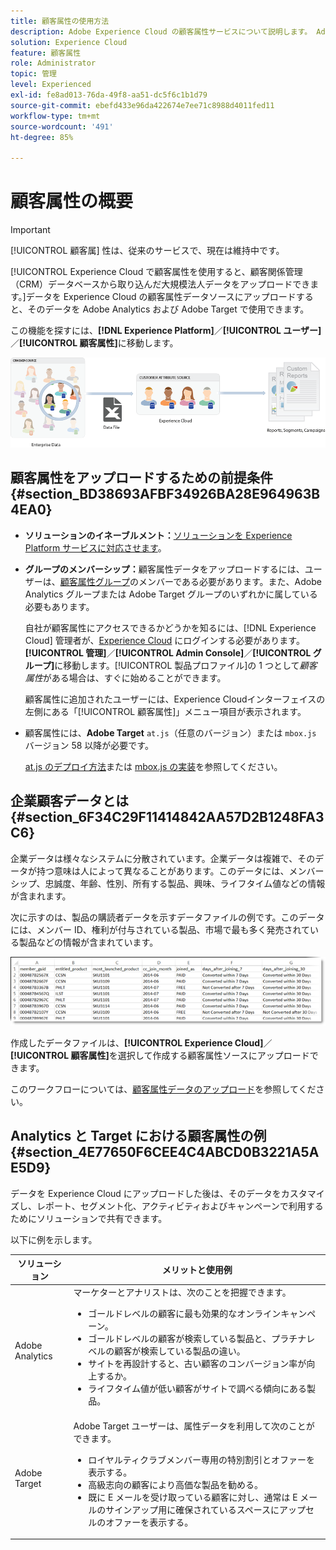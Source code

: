 ```yaml
---
title: 顧客属性の使用方法
description: Adobe Experience Cloud の顧客属性サービスについて説明します。 Adobe Analytics と Adobe Target で使用する顧客属性データのアップロード方法について説明します。
solution: Experience Cloud
feature: 顧客属性
role: Administrator
topic: 管理
level: Experienced
exl-id: fe8ad013-76da-49f8-aa51-dc5f6c1b1d79
source-git-commit: ebefd433e96da422674e7ee71c8988d4011fed11
workflow-type: tm+mt
source-wordcount: '491'
ht-degree: 85%

---
```


# 顧客属性の概要

>[!IMPORTANT]
>
>[!UICONTROL 顧客属] 性は、従来のサービスで、現在は維持中です。

[!UICONTROL  Experience Cloud で顧客属性を使用すると、顧客関係管理（CRM）データベースから取り込んだ大規模法人データをアップロードできます。]データを Experience Cloud の顧客属性データソースにアップロードすると、そのデータを Adobe Analytics および Adobe Target で使用できます。

この機能を探すには、**[!DNL Experience Platform]**／**[!UICONTROL ユーザー]**／**[!UICONTROL 顧客属性]**&#x200B;に移動します。

![](assets/custom_reports.png)

## 顧客属性をアップロードするための前提条件 {#section_BD38693AFBF34926BA28E964963B4EA0}

* **ソリューションのイネーブルメント：**[ソリューションを Experience Platform サービスに対応させます](core-services.md#concept_07ED1D5C64234E77976E6D572E78FB9C)。

* **グループのメンバーシップ：**&#x200B;顧客属性データをアップロードするには、ユーザーは、[顧客属性グループ](admin-getting-started.md#task_3295A85536BF48899A1AB40D207E77E9)のメンバーである必要があります。また、Adobe Analytics グループまたは Adobe Target グループのいずれかに属している必要もあります。

   自社が顧客属性にアクセスできるかどうかを知るには、[!DNL Experience Cloud] 管理者が、[Experience Cloud](https://experience.adobe.com) にログインする必要があります。**[!UICONTROL 管理]**／**[!UICONTROL Admin Console]**／**[!UICONTROL グループ]**&#x200B;に移動します。[!UICONTROL 製品プロファイル]の 1 つとして&#x200B;*顧客属性*&#x200B;がある場合は、すぐに始めることができます。

   顧客属性に追加されたユーザーには、Experience Cloudインターフェイスの左側にある「[!UICONTROL 顧客属性]」メニュー項目が表示されます。

* 顧客属性には、**Adobe Target** `at.js`（任意のバージョン）または `mbox.js` バージョン 58 以降が必要です。

   [at.js のデプロイ方法](https://experienceleague.adobe.com/docs/target/using/implement-target/client-side/deploy-at-js/how-to-deployatjs.html?lang=en)または [mbox.js の実装](https://experienceleague.adobe.com/docs/target/using/implement-target/client-side/mbox-implement/mbox-download.html?lang=en)を参照してください。

## 企業顧客データとは  {#section_6F34C29F11414842AA57D2B1248FA3C6}

企業データは様々なシステムに分散されています。企業データは複雑で、そのデータが持つ意味は人によって異なることがあります。このデータには、メンバーシップ、忠誠度、年齢、性別、所有する製品、興味、ライフタイム値などの情報が含まれます。

次に示すのは、製品の購読者データを示すデータファイルの例です。このデータには、メンバー ID、権利が付与されている製品、市場で最も多く発売されている製品などの情報が含まれています。

![](assets/01_crs_usecase.png)

作成したデータファイルは、**[!UICONTROL Experience Cloud]**／**[!UICONTROL 顧客属性]**&#x200B;を選択して作成する顧客属性ソースにアップロードできます。

このワークフローについては、[顧客属性データのアップロード](t-crs-usecase.md#task_BCC327B2A0EF4A1BBB2934013AB92B78)を参照してください。

## Analytics と Target における顧客属性の例 {#section_4E77650F6CEE4C4ABCD0B3221A5AE5D9}

データを Experience Cloud にアップロードした後は、そのデータをカスタマイズし、レポート、セグメント化、アクティビティおよびキャンペーンで利用するためにソリューションで共有できます。

以下に例を示します。

| ソリューション | メリットと使用例 |
|--- |--- |
| Adobe Analytics | マーケターとアナリストは、次のことを把握できます。<ul><li>ゴールドレベルの顧客に最も効果的なオンラインキャンペーン。</li><li>ゴールドレベルの顧客が検索している製品と、プラチナレベルの顧客が検索している製品の違い。</li><li>サイトを再設計すると、古い顧客のコンバージョン率が向上するか。</li><li>ライフタイム値が低い顧客がサイトで調べる傾向にある製品。</li></ul> |
| Adobe Target | Adobe Target ユーザーは、属性データを利用して次のことができます。<ul><li>ロイヤルティクラブメンバー専用の特別割引とオファーを表示する。</li><li>高級志向の顧客により高価な製品を勧める。</li><li>既に E メールを受け取っている顧客に対し、通常は E メールのサインアップ用に確保されているスペースにアップセルのオファーを表示する。</li></ul> |
